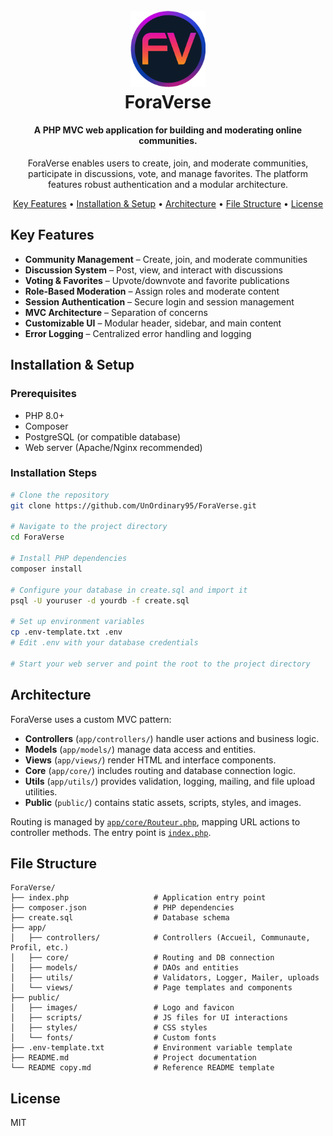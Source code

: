 <h1 align="center">
    <br>
    <img src="public/images/favicon/favicon_foraverse.png" width="120">
    <br>
    ForaVerse
    <br>
</h1>

<h4 align="center">A PHP MVC web application for building and moderating online communities.</h4>

<p align="center">
  ForaVerse enables users to create, join, and moderate communities, participate in discussions, vote, and manage favorites. The platform features robust authentication and a modular architecture.
</p>

<p align="center">
  <a href="#key-features">Key Features</a> •
  <a href="#installation--setup">Installation & Setup</a> •
  <a href="#architecture">Architecture</a> •
  <a href="#file-structure">File Structure</a> •
  <a href="#license">License</a>
</p>

## Key Features

- **Community Management** – Create, join, and moderate communities
- **Discussion System** – Post, view, and interact with discussions
- **Voting & Favorites** – Upvote/downvote and favorite publications
- **Role-Based Moderation** – Assign roles and moderate content
- **Session Authentication** – Secure login and session management
- **MVC Architecture** – Separation of concerns
- **Customizable UI** – Modular header, sidebar, and main content
- **Error Logging** – Centralized error handling and logging

## Installation & Setup

### Prerequisites

- PHP 8.0+
- Composer
- PostgreSQL (or compatible database)
- Web server (Apache/Nginx recommended)

### Installation Steps

```bash
# Clone the repository
git clone https://github.com/UnOrdinary95/ForaVerse.git

# Navigate to the project directory
cd ForaVerse

# Install PHP dependencies
composer install

# Configure your database in create.sql and import it
psql -U youruser -d yourdb -f create.sql

# Set up environment variables
cp .env-template.txt .env
# Edit .env with your database credentials

# Start your web server and point the root to the project directory
```

## Architecture

ForaVerse uses a custom MVC pattern:

- **Controllers** (`app/controllers/`) handle user actions and business logic.
- **Models** (`app/models/`) manage data access and entities.
- **Views** (`app/views/`) render HTML and interface components.
- **Core** (`app/core/`) includes routing and database connection logic.
- **Utils** (`app/utils/`) provides validation, logging, mailing, and file upload utilities.
- **Public** (`public/`) contains static assets, scripts, styles, and images.

Routing is managed by [`app/core/Routeur.php`](app/core/Routeur.php:1), mapping URL actions to controller methods. The entry point is [`index.php`](index.php:1).

## File Structure

```
ForaVerse/
├── index.php                   # Application entry point
├── composer.json               # PHP dependencies
├── create.sql                  # Database schema
├── app/
│   ├── controllers/            # Controllers (Accueil, Communaute, Profil, etc.)
│   ├── core/                   # Routing and DB connection
│   ├── models/                 # DAOs and entities
│   ├── utils/                  # Validators, Logger, Mailer, uploads
│   └── views/                  # Page templates and components
├── public/
│   ├── images/                 # Logo and favicon
│   ├── scripts/                # JS files for UI interactions
│   ├── styles/                 # CSS styles
│   └── fonts/                  # Custom fonts
├── .env-template.txt           # Environment variable template
├── README.md                   # Project documentation
└── README copy.md              # Reference README template
```

## License

MIT